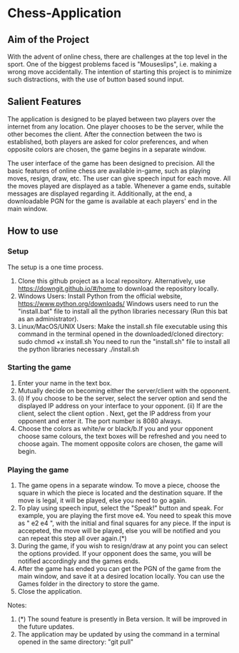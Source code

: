# Chess-Application

## Aim of the Project

With the advent of online chess, there are challenges at the top level in the sport. One of the biggest problems faced is "Mouseslips", i.e. making a wrong move accidentally. The intention of starting this project is to minimize such distractions, with the use of button based sound input.

## Salient Features

The application is designed to be played between two players over the internet from any location. One player chooses to be the server, while the other becomes the client. After the connection between the two is established, both players are asked for color preferences, and when opposite colors are chosen, the game begins in a separate window.

The user interface of the game has been designed to precision. All the basic features of online chess are available in-game, such as playing moves, resign, draw, etc. The user can give speech input for each move. All the moves played are displayed as a table. Whenever a game ends, suitable messages are displayed regarding it. Additionally, at the end, a downloadable PGN for the game is available at each players' end in the main window. 

## How to use

### Setup

The setup is a one time process.

1. Clone this github project as a local repository. Alternatively, use  https://downgit.github.io/#/home to download the repository locally.
2. Windows Users: 
    Install Python from the official website, https://www.python.org/downloads/
    Windows users need to run the "install.bat" file to install all the python libraries necessary (Run this bat as an administrator).
3. Linux/MacOS/UNIX Users:
    Make the install.sh file executable using this command in the terminal opened in the downloaded/cloned directory:        sudo chmod +x install.sh
    You need to run the "install.sh" file to install all the python libraries necessary        ./install.sh

### Starting the game

1. Enter your name in the text box.
2. Mutually decide on becoming either the server/client with the opponent.
3. (i) If you choose to be the server,  select the server option and send the displayed IP address on your interface to your opponent.
   (ii) If are the client, select the client option . Next, get the IP address from your opponent and enter it. The port number is 8080 always.
4. Choose the colors as white/w or black/b.If you and your opponent choose same colours, the text boxes will be refreshed and you need to choose again. The moment opposite       colors are chosen, the game will begin.

### Playing the game

1. The game opens in a separate window. To move a piece, choose the square in which the piece is located and the destination square. If the move is legal, it will be played, else you need to go again.
2. To play using speech input, select the "Speak!" button and speak. For example, you are playing the first move e4. You need to speak this move as " e2 e4 ", with the initial and final squares for any piece. If the input is accepeted, the move will be played, else you will be notified and you can repeat this step all over again.(*)
3. During the game, if you wish to resign/draw at any point you can select the options provided. If your opponent does the same, you will be notified accordingly and the games ends.
4. After the game has ended you can get the PGN of the game from the main window, and save it at a desired location locally. You can use the Games folder in the directory to store the game.
5. Close the application.


Notes:
1. (*) The sound feature is presently in Beta version. It will be improved in the future updates.
2. The application may be updated by using the command in a terminal opened in the same directory: "git pull" 
